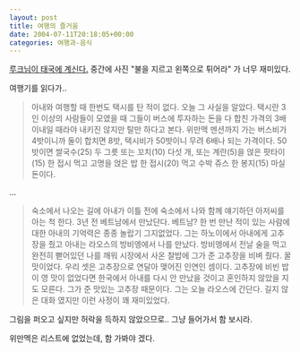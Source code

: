 ```yaml
---
layout: post
title: 여행의 즐거움
date: 2004-07-11T20:18:05+00:00
categories: 여행과-음식
---
```

<a href="http://luke.turbocpp.com/onload/archives/000283.html" target="bb">루크님이 태국에 계신다.</a> 중간에 사진 "불을 지르고 왼쪽으로 튀어라" 가 너무 재미있다.

여행기를 읽다가..

<blockquote>아내와 여행할 때 한번도 택시를 탄 적이 없다. 오늘 그 사실을 알았다. 택시란 3인 이상의 사람들이 모였을 때 그들이 버스에 투자하는 돈을 다 합친 가격의 3배 이내일 때라야 내키진 않지만 탈만 하다고 본다. 위만맥 멘션까지 가는 버스비가 4밧이니까 둘이 합치면 8밧, 택시비가 50밧이니 무려 6배나 되는 가격이다. 50밧이면 쌀국수(25) 두 그릇 또는 꼬치(10) 다섯 개, 또는 계란(5)을 얹은 팟타이(15) 한 접시 먹고 고명을 얹은 밥 한 접시(20) 먹고 수박 쥬스 한 봉지(15) 마실 돈이다.</blockquote>

...

<blockquote>숙소에서 나오는 길에 아내가 이틀 전에 숙소에서 나와 함께 얘기하던 아저씨를 아는 척 한다. 3년 전 베트남에서 만났단다. 베트남? 한 번 만난 적이 있는 사람에 대한 아내의 기억력은 종종 놀랍기 그지없었다. 그는 하노이에서 아내에게 고추장을 줬고 아내는 라오스의 방비엥에서 나를 만났다. 방비엥에서 전날 술을 먹고 완전히 뻗어있던 나를 깨워 시장에서 사온 찰밥에 그가 준 고추장을 비벼 줬다. 꿀맛이었다. 우리 셋은 고추장으로 연달아 맺어진 인연인 셈이다. 고추장에 비빈 밥이 영 맛이 없었다면 한국에서 아내를 다시 안 만났을 것이고 혼인하지 않았을 지도 모른다. 그가 준 맛있는 고추장 때문이다. 그는 오늘 라오스에 간단다. 길지 않은 대화 였지만 이런 사정이 꽤 재미있었다.</blockquote>

그림을 퍼오고 싶지만 허락을 득하지 않았으므로.. 그냥 들어가서 함 보시라.

위만멕은 리스트에 없었는데, 함 가봐야 겠다.
